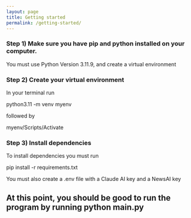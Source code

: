 ```yaml
---
layout: page
title: Getting started
permalink: /getting-started/
---
```


### Step 1) Make sure you have pip and python installed on your computer.


You must use Python Version 3.11.9, and create a virtual environment

### Step 2) Create your virtual environment

In your terminal run

python3.11 -m venv myenv

followed by

myenv/Scripts/Activate

### Step 3) Install dependencies

To install dependencies you must run 

pip install -r requirements.txt

You must also create a .env file with a Claude AI key and a NewsAI key

## At this point, you should be good to run the program by running python main.py